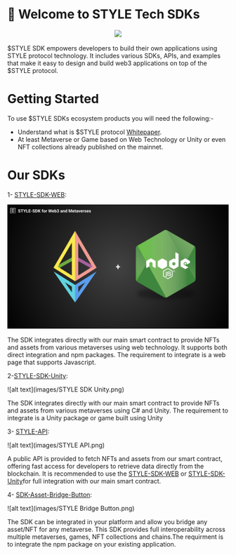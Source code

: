 #  👋 Welcome to STYLE Tech SDKs 
<p align="center">
 <img height="200x" src="images/meditation.webp" />
</p>
$STYLE SDK empowers developers to build their own applications using STYLE protocol technology. It includes various SDKs, APIs, and examples that make it easy to design and build web3 applications on top of the $STYLE protocol.

# Getting Started
To use $STYLE SDKs ecosystem products you will need the following:- 
- Understand what is $STYLE protocol [Whitepaper](https://www.protocol.style/_files/ugd/87669b_a007378b197e419eb5ffb5a9d25c625c.pdf?index=true).
- At least Metaverse or Game based on Web Technology or Unity or even NFT collections already published on the mainnet.
# Our SDKs
1- [STYLE-SDK-WEB](https://github.com/STYLE-Protocol/STYLE-Protocol-SDK): 
<p align="center">
 <img  src="images/style_sdk_node.png" />
</p>

The SDK integrates directly with our main smart contract to provide NFTs and assets from various metaverses using web technology. It supports both direct integration and npm packages. The requirement to integrate is a web page that supports Javascript.

2-[STYLE-SDK-Unity](https://github.com/STYLE-Protocol/STYLE-Protocol-SDK-Unity):

![alt text](images/STYLE SDK Unity.png)

The SDK integrates directly with our main smart contract to provide NFTs and assets from various metaverses using C# and Unity. The requirement to integrate is a Unity package or game built using Unity

3- [STYLE-API](https://style-protocol.gitbook.io/api): 

![alt text](images/STYLE API.png)

A public API is provided to fetch NFTs and assets from our smart contract, offering fast access for developers to retrieve data directly from the blockchain. It is recommended to use the [STYLE-SDK-WEB](https://github.com/STYLE-Protocol/STYLE-Protocol-SDK) or [STYLE-SDK-Unity](https://github.com/STYLE-Protocol/STYLE-Protocol-SDK-Unity)for full integration with our main smart contract.

4- [SDK-Asset-Bridge-Button](https://www.npmjs.com/package/@style-protocol/sdk-asset-bridge-button):

![alt text](images/STYLE Bridge Button.png)

The SDK can be integrated in your platform and allow you bridge any asset/NFT for any metaverse. This SDK provides full interoperability across multiple metaverses, games, NFT collections and chains.The requirment is to integrate the npm package on your existing application. 

